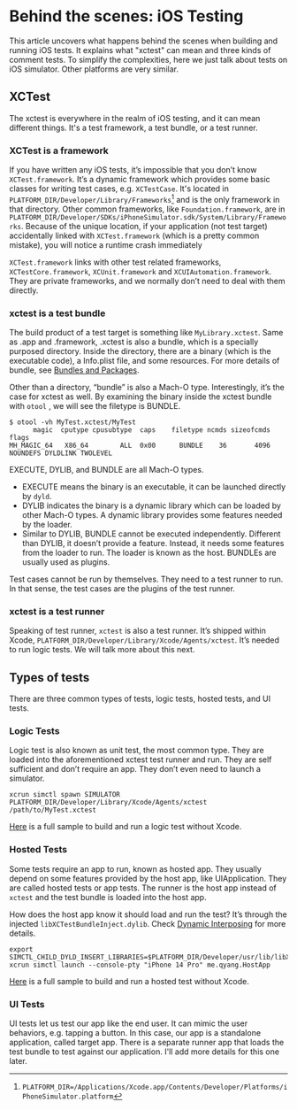 # Behind the scenes: iOS Testing
This article uncovers what happens behind the scenes when building and running iOS tests. It explains what "xctest" can mean and three kinds of comment tests. To simplify the complexities, here we just talk about tests on iOS simulator. Other platforms are very similar.

## XCTest
The xctest is everywhere in the realm of iOS testing, and it can mean different things. It's a test framework, a test bundle, or a test runner.

### XCTest is a framework
If you have written any iOS tests, it’s impossible that you don’t know `XCTest.framework`. It’s a dynamic framework which provides some basic classes for writing test cases, e.g. `XCTestCase`. It's located in `PLATFORM_DIR/Developer/Library/Frameworks`[^1] and is the only framework in that directory. Other common frameworks, like `Foundation.framework`, are in `PLATFORM_DIR/Developer/SDKs/iPhoneSimulator.sdk/System/Library/Frameworks`. Because of the unique location, if your application (not test target) accidentally linked with `XCTest.framework` (which is a pretty common mistake), you will notice a runtime crash immediately

`XCTest.framework` links with other test related frameworks, `XCTestCore.framework`, `XCUnit.framework` and `XCUIAutomation.framework`. They are private frameworks, and we normally don’t need to deal with them directly.

[^1]: `PLATFORM_DIR=/Applications/Xcode.app/Contents/Developer/Platforms/iPhoneSimulator.platform`

### xctest is a test bundle
The build product of a test target is something like `MyLibrary.xctest`. Same as .app and .framework, .xctest is also a bundle, which is a specially purposed directory. Inside the directory, there are a binary (which is the executable code), a Info.plist file, and some resources. For more details of bundle, see [Bundles and Packages](https://nshipster.com/bundles-and-packages/#bundles).

Other than a directory, “bundle” is also a Mach-O type. Interestingly, it’s the case for xctest as well. By examining the binary inside the xctest bundle with `otool` , we will see the filetype is BUNDLE.
```
$ otool -vh MyTest.xctest/MyTest
      magic  cputype cpusubtype  caps    filetype ncmds sizeofcmds      flags
MH_MAGIC_64   X86_64        ALL  0x00      BUNDLE    36       4096   NOUNDEFS DYLDLINK TWOLEVEL
```
EXECUTE, DYLIB, and BUNDLE are all Mach-O types.
* EXECUTE means the binary is an executable, it can be launched directly by `dyld`.
* DYLIB indicates the binary is a dynamic library which can be loaded by other Mach-O types. A dynamic library provides some features needed by the loader.
* Similar to DYLIB, BUNDLE cannot be executed independently. Different than DYLIB, it doesn’t provide a feature. Instead, it needs some features from the loader to run. The loader is known as the host. BUNDLEs are usually used as plugins.

Test cases cannot be run by themselves. They need to a test runner to run. In that sense, the test cases are the plugins of the test runner.

### xctest is a test runner
Speaking of test runner, `xctest` is also a test runner. It’s shipped within Xcode,  `PLATFORM_DIR/Developer/Library/Xcode/Agents/xctest`. It’s needed to run logic tests. We will talk more about this next.

## Types of tests
There are three common types of tests, logic tests, hosted tests, and UI tests.
### Logic Tests
Logic test is also known as unit test, the most common type. They are loaded into the aforementioned xctest test runner and run. They are self sufficient and don’t require an app. They don’t even need to launch a simulator.
```
xcrun simctl spawn SIMULATOR PLATFORM_DIR/Developer/Library/Xcode/Agents/xctest /path/to/MyTest.xctest
```
[Here](../testing/logic_test/build_and_test.sh) is a full sample to build and run a logic test without Xcode.

### Hosted Tests
Some tests require an app to run, known as hosted app. They usually depend on some features provided by the host app, like UIApplication. They are called hosted tests or app tests. The runner is the host app instead of `xctest` and the test bundle is loaded into the host app.

How does the host app know it should load and run the test? It’s through the injected `libXCTestBundleInject.dylib`. Check [Dynamic Interposing](../dynamic_linking/dynamic_interposing.md) for more details.
```
export SIMCTL_CHILD_DYLD_INSERT_LIBRARIES=$PLATFORM_DIR/Developer/usr/lib/libXCTestBundleInject.dylib
xcrun simctl launch --console-pty "iPhone 14 Pro" me.qyang.HostApp
```

[Here](../testing/hosted_test/build_and_test.sh) is a full sample to build and run a hosted test without Xcode.

### UI Tests
UI tests let us test our app like the end user. It can mimic the user behaviors, e.g. tapping a button. In this case, our app is a standalone application, called target app. There is a separate runner app that loads the test bundle to test against our application. I'll add more details for this one later.
